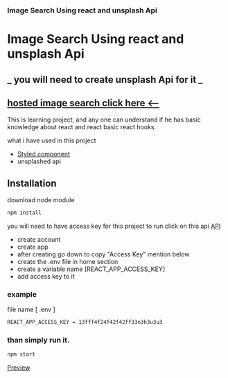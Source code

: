 ### Image Search Using react and unsplash Api 

# Image Search Using react and unsplash Api
##  _ you will need to create unsplash Api for it _

## [hosted image search click here <--](https://65e413ba5ca4464ae57b6be4--relaxed-bienenstitch-ee00dd.netlify.app/)

This is learning project, and any one can understand if he has basic knowledge about react and react basic react hooks.

what i have used in this project 
- [Styled component](https://www.npmjs.com/package/styled-components) 
- unsplashed api


## Installation
download node module 

```bash
npm install
```

you will need to have access key for this project to run
click on this api [API](https://unsplash.com/developers)
- create account 
- create app 
- after creating go down to copy "Access Key" mention below 
- create the .env file in home section 
- create a variable name [REACT_APP_ACCESS_KEY]
- add access key to it 

### example
file name [ .env ]

```bash
REACT_APP_ACCESS_KEY = 13fff4f24f42f42ff33n3h3u3u3 
```

### than simply run it.
```bash
npm start
```

[Preview](https://65e413ba5ca4464ae57b6be4--relaxed-bienenstitch-ee00dd.netlify.app/)


